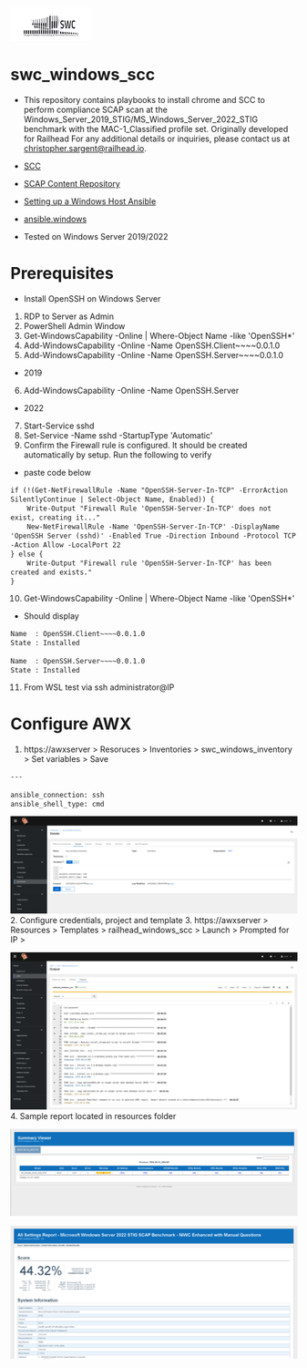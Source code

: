 ![alt text](swclogo.jpg)
# swc_windows_scc
* This repository contains playbooks to install chrome and SCC to perform compliance SCAP scan at the Windows_Server_2019_STIG/MS_Windows_Server_2022_STIG benchmark with the MAC-1_Classified profile set. Originally developed for Railhead For any additional details or inquiries, please contact us at christopher.sargent@railhead.io.

* [SCC](https://www.niwcatlantic.navy.mil/Technology/SCAP/)
* [SCAP Content Repository](https://www.niwcatlantic.navy.mil/Technology/SCAP/SCAP-Content-Repository/)
* [Setting up a Windows Host Ansible](https://docs.ansible.com/ansible/latest/os_guide/windows_setup.html)
* [ansible.windows](https://galaxy.ansible.com/ui/repo/published/ansible/windows/docs/)

* Tested on Windows Server 2019/2022
# Prerequisites 
* Install OpenSSH on Windows Server
1. RDP to Server as Admin
2. PowerShell Admin Window
3. Get-WindowsCapability -Online | Where-Object Name -like 'OpenSSH*'
4. Add-WindowsCapability -Online -Name OpenSSH.Client~~~~0.0.1.0 
5. Add-WindowsCapability -Online -Name OpenSSH.Server~~~~0.0.1.0 
* 2019
6. Add-WindowsCapability -Online -Name OpenSSH.Server
* 2022
7. Start-Service sshd 
8. Set-Service -Name sshd -StartupType 'Automatic'
9. Confirm the Firewall rule is configured. It should be created automatically by setup. Run the following to verify
* paste code below
```
if (!(Get-NetFirewallRule -Name "OpenSSH-Server-In-TCP" -ErrorAction SilentlyContinue | Select-Object Name, Enabled)) {
    Write-Output "Firewall Rule 'OpenSSH-Server-In-TCP' does not exist, creating it..."
    New-NetFirewallRule -Name 'OpenSSH-Server-In-TCP' -DisplayName 'OpenSSH Server (sshd)' -Enabled True -Direction Inbound -Protocol TCP -Action Allow -LocalPort 22
} else {
    Write-Output "Firewall rule 'OpenSSH-Server-In-TCP' has been created and exists."
} 
```
10. Get-WindowsCapability -Online | Where-Object Name -like 'OpenSSH*'
* Should display
```
Name  : OpenSSH.Client~~~~0.0.1.0
State : Installed

Name  : OpenSSH.Server~~~~0.0.1.0
State : Installed
```
11. From WSL test via ssh administrator@IP

# Configure AWX
1. https://awxserver > Resoruces > Inventories > swc_windows_inventory > Set variables > Save
```
---

ansible_connection: ssh
ansible_shell_type: cmd
```

![Screenshot](resources/screenshot01.png)
2. Configure credentials, project and template
3. https://awxserver > Resources > Templates > railhead_windows_scc > Launch > Prompted for IP > 

![Screenshot](resources/screenshot02.png)
4. Sample report located in resources folder 

![Screenshot](resources/screenshot03.png)

![Screenshot](resources/screenshot04.png)